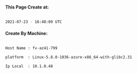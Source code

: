 
   
#### This Page Create at:

```bash

2021-07-23 - 16:40:09 UTC

```

#### Create By Machine:

```bash

Host Name : fv-az41-799

platform  : Linux-5.8.0-1036-azure-x86_64-with-glibc2.31

Ip Local  : 10.1.0.48

```

